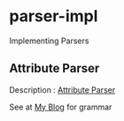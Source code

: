 # parser-impl

Implementing Parsers

## Attribute Parser

  Description : [Attribute Parser](https://www.hackerrank.com/challenges/attribute-parser/problem)
  
  See at [My Blog](http://x0r1729.ezyro.com/uncategorized/51/11/14/328/attribute-parser-hackerrank/) for grammar
